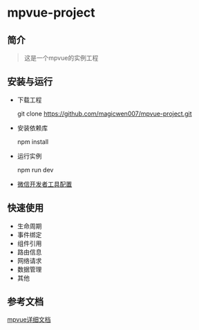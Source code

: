 # mpvue-project

## 简介

> 这是一个mpvue的实例工程

## 安装与运行

* 下载工程


    git clone https://github.com/magicwen007/mpvue-project.git


* 安装依赖库


    npm install


* 运行实例


    npm run dev


* [微信开发者工具配置](http://mpvue.com/mpvue/quickstart/#3-mpvue)

## 快速使用

* 生命周期
* 事件绑定
* 组件引用
* 路由信息
* 网络请求
* 数据管理
* 其他

## 参考文档
[mpvue详细文档](mpvue.com/mpvue)
